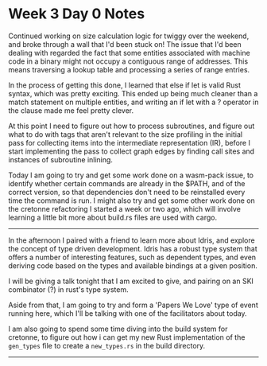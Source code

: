 # Week 3 Day 0 Notes

Continued working on size calculation logic for twiggy over the weekend, and
broke through a wall that I'd been stuck on! The issue that I'd been dealing
with regarded the fact that some entities associated with machine code in a
binary might not occupy a contiguous range of addresses. This means traversing
a lookup table and processing a series of range entries.

In the process of getting this done, I learned that else if let is valid Rust
syntax, which was pretty exciting. This ended up being much cleaner than a
match statement on multiple entities, and writing an if let with a ? operator
in the clause made me feel pretty clever.

At this point I need to figure out how to process subroutines, and figure out
what to do with tags that aren't relevant to the size profiling in the initial
pass for collecting items into the intermediate representation (IR), before I
start implementing the pass to collect graph edges by finding call sites and
instances of subroutine inlining.

Today I am going to try and get some work done on a wasm-pack issue, to
identify whether certain commands are already in the $PATH, and of the correct
version, so that dependencies don't need to be reinstalled every time the
command is run. I might also try and get some other work done on the cretonne
refactoring I started a week or two ago, which will involve learning a little
bit more about build.rs files are used with cargo.

---

In the afternoon I paired with a friend to learn more about Idris, and explore
the concept of type driven development. Idris has a robust type system that
offers a number of interesting features, such as dependent types, and even
deriving code based on the types and available bindings at a given position.

I will be giving a talk tonight that I am excited to give, and pairing on
an SKI combinator (?) in rust's type system.

Aside from that, I am going to try and form a 'Papers We Love' type of event
running here, which I'll be talking with one of the facilitators about today.

I am also going to spend some time diving into the build system for cretonne,
to figure out how i can get my new Rust implementation of the `gen_types`
file to create a `new_types.rs` in the build directory.

---

